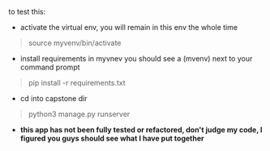 to test this: 
* activate the virtual env, you will remain in this env the whole time 
> source myvenv/bin/activate
* install requirements in myvnev you should see a (mvenv) next to your command prompt 
> pip install -r requirements.txt
* cd into capstone dir
> python3 manage.py runserver 
* **this app has not been fully tested or refactored, don't judge my code, I figured you guys should see what I have put together** 
